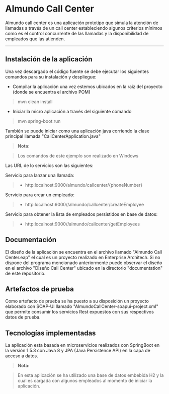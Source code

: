 Almundo Call Center
===================


Almundo call center es una aplicación prototipo que simula la atención de llamadas a través de un call center estableciendo algunos criterios mínimos como es el control concurrente de las llamadas y la disponibilidad de empleados que las atienden.

----------


Instalación de la aplicación
-------------

Una vez descargado el código fuente se debe ejecutar los siguientes comandos para su instalación y despliegue:

- Compilar la aplicación una vez estemos ubicados en la raiz del proyecto (donde se encuentra el archivo POM)
> mvn clean install

- Iniciar la micro aplicación a través del siguiente comando
> mvn spring-boot:run

También se puede iniciar como una aplicación java corriendo la clase principal llamada "CallCenterApplication.java"

> **Nota:**

>Los comandos de este ejemplo son realizado en Windows

Las URL de lo servicios son las siguientes:

Servicio para lanzar una llamada:

>- http:localhost:9000/almundo/callcenter/{phoneNumber}

Servicio para crear un empleado:

>- http:localhost:9000//almundo/callcenter/createEmployee

Servicio para obtener la lista de empleados persistidos en base de datos:

>- http:localhost:9000//almundo/callcenter/getEmployees

Documentación
-------------

El diseño de la aplicación se encuentra en el archivo llamado "Almundo Call Center.eap" el cual es un proyecto realizado en Enterprise Architech.
Si no dispone del programa mencionado anteriormente puede observar el diseño en el archivo "Diseño Call Center" ubicado en la directorio "documentation" de este repositorio.

Artefactos de prueba
-------------
Como artefacto de prueba se ha puesto a su disposición un proyecto elaborado con SOAP-UI llamado "AlmundoCallCenter-soapui-project.xml" que permite consumir los servicios Rest expuestos con sus respectivos datos de prueba.

Tecnologías implementadas
-------------
La aplicación esta basada en microservicios realizados con SpringBoot en la versión 1.5.3 con Java 8 y JPA (Java Persistence API) en la capa de acceso a datos.

> **Nota:**

> En esta aplicación se ha utilizado una base de datos embebida H2 y la cual es cargada con algunos empleados al momento de iniciar la aplicación.